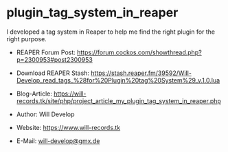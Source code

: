 # plugin_tag_system_in_reaper
I developed a tag system in Reaper to help me find the right plugin for the right purpose.

- REAPER Forum Post: https://forum.cockos.com/showthread.php?p=2300953#post2300953
- Download REAPER Stash: https://stash.reaper.fm/39592/Will-Develop_read_tags_%28for%20Plugin%20tag%20System%29_v.1.0.lua
- Blog-Article: https://will-records.tk/site/php/project_article_my_plugin_tag_system_in_reaper.php

- Author: Will Develop 
- Website: https://www.will-records.tk
- E-Mail: will-develop@gmx.de
